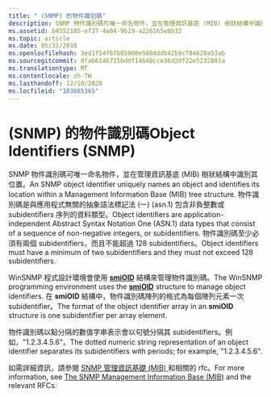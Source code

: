```yaml
---
title: " (SNMP) 的物件識別碼"
description: SNMP 物件識別碼可唯一命名物件，並在管理資訊基底 (MIB) 樹狀結構中識別其位置。
ms.assetid: b4552185-ef37-4e04-9b19-a226165e0b32
ms.topic: article
ms.date: 05/31/2018
ms.openlocfilehash: 3ed1f54f67b85000e508dddb42b9c784628a53ab
ms.sourcegitcommit: 8fa6614b715bddf14648cce36d2df22e5232801a
ms.translationtype: MT
ms.contentlocale: zh-TW
ms.lasthandoff: 12/10/2020
ms.locfileid: "103685365"
---
```

# <a name="object-identifiers-snmp"></a><span data-ttu-id="1640b-103"> (SNMP) 的物件識別碼</span><span class="sxs-lookup"><span data-stu-id="1640b-103">Object Identifiers (SNMP)</span></span>

<span data-ttu-id="1640b-104">SNMP 物件識別碼可唯一命名物件，並在管理資訊基底 (MIB) 樹狀結構中識別其位置。</span><span class="sxs-lookup"><span data-stu-id="1640b-104">An SNMP object identifier uniquely names an object and identifies its location within a Management Information Base (MIB) tree structure.</span></span> <span data-ttu-id="1640b-105">物件識別碼是與應用程式無關的抽象語法標記法 (一)  (asn.1) 包含非負整數或 subidentifiers 序列的資料類型。</span><span class="sxs-lookup"><span data-stu-id="1640b-105">Object identifiers are application-independent Abstract Syntax Notation One (ASN.1) data types that consist of a sequence of non-negative integers, or subidentifiers.</span></span> <span data-ttu-id="1640b-106">物件識別碼至少必須有兩個 subidentifiers，而且不能超過 128 subidentifiers。</span><span class="sxs-lookup"><span data-stu-id="1640b-106">Object identifiers must have a minimum of two subidentifiers and they must not exceed 128 subidentifiers.</span></span>

<span data-ttu-id="1640b-107">WinSNMP 程式設計環境會使用 [**smiOID**](/windows/desktop/api/Winsnmp/ns-winsnmp-smioid) 結構來管理物件識別碼。</span><span class="sxs-lookup"><span data-stu-id="1640b-107">The WinSNMP programming environment uses the [**smiOID**](/windows/desktop/api/Winsnmp/ns-winsnmp-smioid) structure to manage object identifiers.</span></span> <span data-ttu-id="1640b-108">在 **smiOID** 結構中，物件識別碼陣列的格式為每個陣列元素一次 subidentifier。</span><span class="sxs-lookup"><span data-stu-id="1640b-108">The format of the object identifier array in an **smiOID** structure is one subidentifier per array element.</span></span>

<span data-ttu-id="1640b-109">物件識別碼以點分隔的數值字串表示會以句號分隔其 subidentifiers。例如，"1.2.3.4.5.6"。</span><span class="sxs-lookup"><span data-stu-id="1640b-109">The dotted numeric string representation of an object identifier separates its subidentifiers with periods; for example, "1.2.3.4.5.6".</span></span>

<span data-ttu-id="1640b-110">如需詳細資訊，請參閱 [SNMP 管理資訊基礎 (MIB) ](the-snmp-management-information-base-mib-.md) 和相關的 rfc。</span><span class="sxs-lookup"><span data-stu-id="1640b-110">For more information, see [The SNMP Management Information Base (MIB)](the-snmp-management-information-base-mib-.md) and the relevant RFCs.</span></span>

 

 




